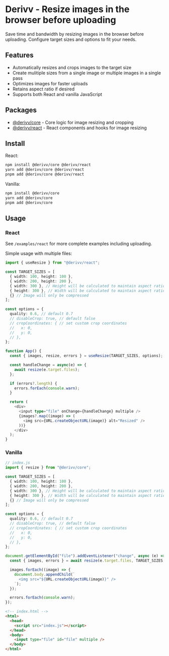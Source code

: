 # Derivv - Resize images in the browser before uploading

Save time and bandwidth by resizing images in the browser before uploading. Configure target sizes and options to fit your needs.

## Features

- Automatically resizes and crops images to the target size
- Create mulitiple sizes from a single image or multiple images in a single pass
- Optimizes images for faster uploads
- Retains aspect ratio if desired
- Supports both React and vanilla JavaScript

## Packages

- [@derivv/core](./packages/core) - Core logic for image resizing and cropping
- [@derivv/react](./packages/react) - React components and hooks for image resizing

## Install

React:

```bash
npm install @derivv/core @derivv/react
yarn add @derivv/core @derivv/react
pnpm add @derivv/core @derivv/react
```

Vanilla:

```bash
npm install @derivv/core
yarn add @derivv/core
pnpm add @derivv/core
```

## Usage

### React

See `/examples/react` for more complete examples including uploading.

Simple usage with multiple files:

```typescript
import { useResize } from "@derivv/react";

const TARGET_SIZES = [
  { width: 100, height: 100 },
  { width: 200, height: 200 },
  { width: 300 }, // Height will be calculated to maintain aspect ratio
  { height: 300 }, // Width will be calculated to maintain aspect ratio
  {} // Image will only be compressed
];

const options = {
  quality: 0.6, // default 0.7
  // disableCrop: true, // default false
  // cropCoordinates: { // set custom crop coordinates
  //   x: 0,
  //   y: 0,
  // },
};

function App() {
  const { images, resize, errors } = useResize(TARGET_SIZES, options);

  const handleChange = async(e) => {
    await resize(e.target.files);
  };

  if (errors?.length) {
    errors.forEach(console.warn);
  }

  return (
    <div>
      <input type="file" onChange={handleChange} multiple />
      {images?.map((image) => (
        <img src={URL.createObjectURL(image)} alt="Resized" />
      ))}
    </div>
  );
}
```

### Vanilla

```typescript
// index.js
import { resize } from "@derivv/core";

const TARGET_SIZES = [
  { width: 100, height: 100 },
  { width: 200, height: 200 },
  { width: 300 }, // Height will be calculated to maintain aspect ratio
  { height: 300 }, // Width will be calculated to maintain aspect ratio
  {} // Image will only be compressed
];

const options = {
  quality: 0.6, // default 0.7
  // disableCrop: true, // default false
  // cropCoordinates: { // set custom crop coordinates
  //   x: 0,
  //   y: 0,
  // },
};

document.getElementById("file").addEventListener("change", async (e) => {
  const { images, errors } = await resize(e.target.files, TARGET_SIZES, options);

  images.forEach((image) => {
    document.body.appendChild(`
      <img src="${URL.createObjectURL(image)}" />
    `);
  });

  errors.forEach(console.warn);
});
```

```html
<!-- index.html -->
<html>
  <head>
    <script src="index.js"></script>
  </head>
  <body>
    <input type="file" id="file" multiple />
  </body>
</html>
```
